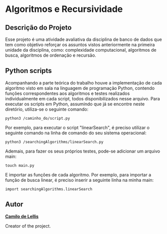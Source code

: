 # Algoritmos e Recursividade

## Descrição do Projeto

Esse projeto é uma atividade avaliativa da disciplina de banco de dados que tem como objetivo reforçar os assuntos vistos anteriormente na primeira unidade da disciplina, como: complexidade computacional, algoritmos de busca, algoritmos de ordenação e recursão.

## Python scripts

Acompanhando a parte teórica do trabalho houve a implementação de cada algoritmo visto em sala na linguagem de programação Python, contendo funções correspondentes aos algoritmos e testes realizados individualmente em cada script, todos disponibilizados nesse arquivo. Para executar os scripts em Python, assumindo que já se encontre neste diretório, utiliza-se o seguinte comando:

```python3 /caminho_do/script.py```

Por exemplo, para executar o script "linearSearch", é preciso utilizar o seguinte comando na linha de comando do seu sistema operacional:

```python3 /searchingAlgorithms/linearSearch.py```

Ademais, para fazer os seus próprios testes, pode-se adicionar um arquivo main:

```touch main.py```

E importar as funções de cada algoritmo. Por exemplo, para importar a função de busca linear, é preciso inserir a seguinte linha na minha main:

```import searchingAlgorithms.linearSearch```

## Autor

[**Camilo de Lellis**](https://github.com/delellisc)

Creator of the project.

